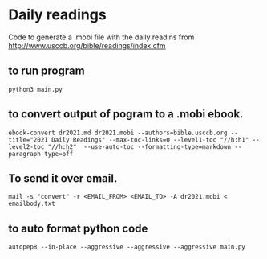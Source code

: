 # Daily readings

Code to generate a .mobi file with the daily readins from
http://www.usccb.org/bible/readings/index.cfm

## to run program

`python3 main.py`

## to convert output of pogram to a .mobi ebook.

`ebook-convert dr2021.md dr2021.mobi --authors=bible.usccb.org --title="2021 Daily Readings" --max-toc-links=0 --level1-toc "//h:h1" --level2-toc "//h:h2"  --use-auto-toc --formatting-type=markdown --paragraph-type=off`

## To send it over email.

`mail -s "convert" -r <EMAIL_FROM> <EMAIL_TO> -A dr2021.mobi < emailbody.txt`

## to auto format python code

`autopep8 --in-place --aggressive --aggressive --aggressive main.py`

